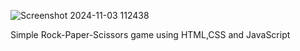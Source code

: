![Screenshot 2024-11-03 112438](https://github.com/user-attachments/assets/2eb06325-37e6-4885-ab21-1bc264d6ff27)

Simple Rock-Paper-Scissors game using HTML,CSS and JavaScript
